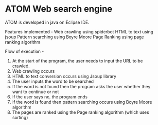 # ATOM Web search engine 

ATOM is developed in java on Eclipse IDE.

Features implemented -
Web crawling using spiderbot
HTML to text using jsoup
Pattern searching using Boyre Moore
Page Ranking using page ranking algorithm

Flow of execution -
1. At the start of the program, the user needs to input the URL to be crawled.
2. Web crawling occurs 
3. HTML to text conversion occurs using Jsoup library
4. The user inputs the word to be searched
5. If the word is not found then the program asks the user whether they want to continue or not
6. If the user says no, the program ends
7. If the word is found then pattern searching occurs using Boyre Moore algorithm
8. The pages are ranked using the Page ranking algorithm (which uses sorting)
